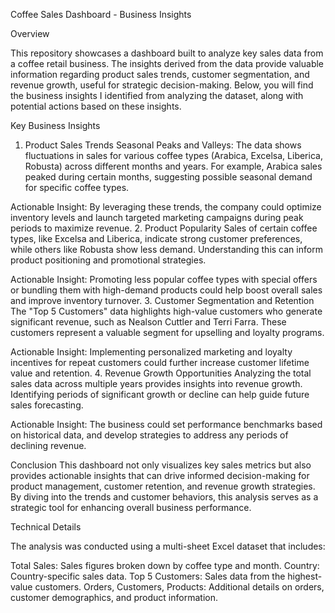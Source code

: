Coffee Sales Dashboard - Business Insights

Overview

This repository showcases a dashboard built to analyze key sales data from a coffee retail business. The insights derived from the data provide valuable information regarding product sales trends, customer segmentation, and revenue growth, useful for strategic decision-making. Below, you will find the business insights I identified from analyzing the dataset, along with potential actions based on these insights.

Key Business Insights
1. Product Sales Trends
Seasonal Peaks and Valleys: The data shows fluctuations in sales for various coffee types (Arabica, Excelsa, Liberica, Robusta) across different months and years. For example, Arabica sales peaked during certain months, suggesting possible seasonal demand for specific coffee types.

Actionable Insight: By leveraging these trends, the company could optimize inventory levels and launch targeted marketing campaigns during peak periods to maximize revenue.
2. Product Popularity
Sales of certain coffee types, like Excelsa and Liberica, indicate strong customer preferences, while others like Robusta show less demand. Understanding this can inform product positioning and promotional strategies.

Actionable Insight: Promoting less popular coffee types with special offers or bundling them with high-demand products could help boost overall sales and improve inventory turnover.
3. Customer Segmentation and Retention
The "Top 5 Customers" data highlights high-value customers who generate significant revenue, such as Nealson Cuttler and Terri Farra. These customers represent a valuable segment for upselling and loyalty programs.

Actionable Insight: Implementing personalized marketing and loyalty incentives for repeat customers could further increase customer lifetime value and retention.
4. Revenue Growth Opportunities
Analyzing the total sales data across multiple years provides insights into revenue growth. Identifying periods of significant growth or decline can help guide future sales forecasting.

Actionable Insight: The business could set performance benchmarks based on historical data, and develop strategies to address any periods of declining revenue.

Conclusion
This dashboard not only visualizes key sales metrics but also provides actionable insights that can drive informed decision-making for product management, customer retention, and revenue growth strategies. By diving into the trends and customer behaviors, this analysis serves as a strategic tool for enhancing overall business performance.

Technical Details

The analysis was conducted using a multi-sheet Excel dataset that includes:

Total Sales: Sales figures broken down by coffee type and month.
Country: Country-specific sales data.
Top 5 Customers: Sales data from the highest-value customers.
Orders, Customers, Products: Additional details on orders, customer demographics, and product information.
